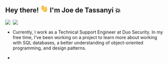 ## Hey there! <img src="https://github.com/jdeta/jdeta/blob/main/Hi.gif" width="25" height="25"> I'm Joe de Tassanyi 💥
<a href="https://www.linkedin.com/in/joe-de-tassanyi/">
  <img align="left" width="24px" src="https://cdn.jsdelivr.net/npm/simple-icons@v3/icons/linkedin.svg"  />
</a>
<a href="mailto:mailtojdetass@gmail.com">
  <img align="left" width="26px" src="https://cdn.jsdelivr.net/npm/simple-icons@v3/icons/gmail.svg" />
</a>
<br/>

- Currently, I work as a Technical Support Engineer at Duo Security.  In my free time, I've been working on a project to learn more about working with SQL databases, a better understanding of object-oriented programming, and design patterns.

- 

<!---
- 🌱 I’m currently learning ...
- 💞️ I’m looking to collaborate on ...
- 📫 How to reach me ...

jdeta/jdeta is a ✨ special ✨ repository because its `README.md` (this file) appears on your GitHub profile.
You can click the Preview link to take a look at your changes.
--->
